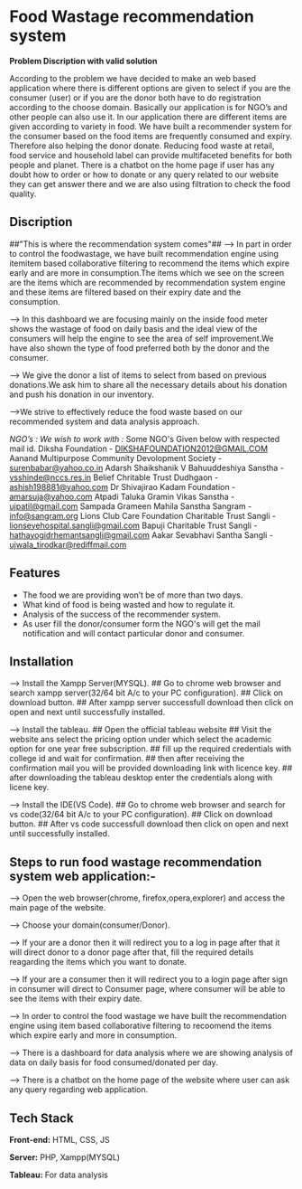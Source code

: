 
# Food Wastage recommendation system

**Problem Discription with valid solution**

According to the problem we have decided to make an web based application where there is different options are given to select if you are the consumer
      (user) or if you are the donor both have to do registration according to the choose domain. Basically our application is for NGO’s and other people can also
      use it. In our application there are different items are given according to variety in food. We have built a recommender system for the consumer based on the
      food items are frequently consumed and expiry. Therefore also helping the donor donate. Reducing food waste at retail, food service and household label can
      provide multifaceted benefits for both people and planet. There is a chatbot on the home page if user has any doubt how to order or how to donate or any query
      related to our website they can get answer there and we are also using filtration to check the food quality.


## Discription
##"This is where the recommendation system comes"##
--> In part in order to control the foodwastage, we have built recommendation engine using 
itemitem based collaborative filtering to recommend the items which expire early and are more 
in consumption.The items which we see on the screen are the items which are recommended by 
recommendation system engine and these items are filtered based on their expiry date and the 
consumption.

--> In this dashboard we are focusing mainly on the inside food meter shows the wastage 
of food on daily basis and the ideal view of the consumers will help the engine to see the area 
of self improvement.We have also shown the type of food preferred both by the donor and the consumer.

--> We give the donor a list of items to select from based on previous
 donations.We ask him to share all the necessary details about his donation and push his donation in our inventory.
 
-->We strive to effectively reduce the food waste based on our recommended system and data analysis approach.


**NGO’s : We wish to work with* :*
Some NGO's Given below with respected mail id.
Diksha Foundation - DIKSHAFOUNDATION2012@GMAIL.COM
Aanand Multipurpose Community Devolopment Society - surenbabar@yahoo.co.in
Adarsh Shaikshanik V Bahuuddeshiya Sanstha - vsshinde@nccs.res.in
Belief Chritable Trust Dudhgaon - ashish198881@yahoo.com
Dr Shivajirao Kadam Foundation - amarsuja@yahoo.com
Atpadi Taluka Gramin Vikas Sanstha - ujpatil@gmail.com
Sampada Grameen Mahila Sanstha Sangram - info@sangram.org
Lions Club Care Foundation Charitable Trust Sangli - lionseyehospital.sangli@gmail.com
Bapuji Charitable Trust Sangli - hathayogidrhemantsangli@gmail.com
Aakar Sevabhavi Santha Sangli - ujwala_tirodkar@rediffmail.com

## Features

- The food we are providing won’t be of more than two days.
- What kind of food is being wasted and how to regulate it.
- Analysis of the success of the recommender system.
- As user fill the donor/consumer form the NGO's will get the mail notification and will contact particular donor and consumer.

## Installation

--> Install the Xampp Server(MYSQL).
    ## Go to chrome web browser and search xampp server(32/64 bit A/c to your PC configuration).
    ## Click on download button.
    ## After xampp server successfull download then click on open and next until successfully installed.

--> Install the tableau.
    ## Open the official tableau website
    ## Visit the website ans select the pricing option under which select the academic option for one year free subscription.
    ## fill up the required credentials with college id and wait for confirmation.
    ## then after receiving the confirmation mail you will be provided downloading link with licence key.
    ## after downloading the tableau desktop enter the credentials along with licene key.
    
--> Install the IDE(VS Code).
    ## Go to chrome web browser and search for vs code(32/64 bit A/c to your PC configuration).
    ## Click on download button.
    ## After vs code successfull download then click on open and next until successfully installed.
    
## Steps to run food wastage recommendation system web application:-

--> Open the web browser(chrome, firefox,opera,explorer) and access the main page of the website.

--> Choose your domain(consumer/Donor).

--> If your are a donor then it will redirect you to a log in page after that it will direct donor to a donor page after that, fill the required details reagarding the items which you want to donate.

--> If your are a consumer then it will redirect you to a login page after sign in consumer will direct to Consumer page, where consumer will be able to see the items with their expiry date.

--> In order to control the food wastage we have built the recommendation engine using item based collaborative filtering to recoomend the items which expire 
early and more in consumption.

--> There is a dashboard for data analysis where we are showing analysis of data on daily basis for food consumed/donated per day.

--> There is a chatbot on the home page of the website where user can ask any query regarding web application.

## Tech Stack

**Front-end:** HTML, CSS, JS

**Server:** PHP, Xampp(MYSQL)

**Tableau:** For data analysis

